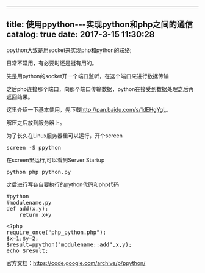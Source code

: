 
---
title: 使用ppython---实现python和php之间的通信
catalog: true
date: 2017-3-15 11:30:28
---

ppython大致是用socket来实现php和python的联络;

日常不常用，有必要时还是挺有用的。<!--more-->

先是用python的socket开一个端口监听，在这个端口来进行数据传输

之后php连接那个端口，向那个端口传输数据，python在接受到数据处理之后再返回结果。

这里介绍一下基本使用，先下载<a href="http://pan.baidu.com/s/1dEHgYgL">http://pan.baidu.com/s/1dEHgYgL</a>。

解压之后放到服务器上。

为了长久在Linux服务器里可以运行，开个screen
<pre>screen -S ppython</pre>
在screen里运行,可以看到Server Startup
<pre>python php_python.py</pre>
之后进行写各自要执行的python代码和php代码
<pre>#python
#modulename.py
def add(x,y):
    return x+y</pre>
<pre>&lt;?php
require_once("php_python.php");
$x=1;$y=2;
$result=ppython("modulename::add",x,y);
echo $result;</pre>
官方文档：<a href="https://code.google.com/archive/p/ppython/">https://code.google.com/archive/p/ppython/</a>
